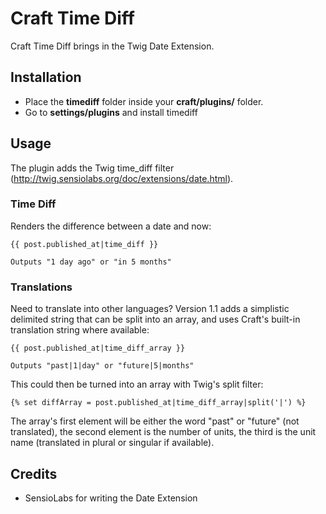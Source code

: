 # Craft Time Diff

Craft Time Diff brings in the Twig Date Extension.

## Installation

* Place the **timediff** folder inside your **craft/plugins/** folder.
* Go to **settings/plugins** and install timediff

## Usage

The plugin adds the Twig time_diff filter (http://twig.sensiolabs.org/doc/extensions/date.html).

### Time Diff

Renders the difference between a date and now:

    {{ post.published_at|time_diff }}

    Outputs "1 day ago" or "in 5 months"

### Translations

Need to translate into other languages? Version 1.1 adds a simplistic delimited string that can be
split into an array, and uses Craft's built-in translation string where available:

    {{ post.published_at|time_diff_array }}

    Outputs "past|1|day" or "future|5|months" 

This could then be turned into an array with Twig's split filter:

    {% set diffArray = post.published_at|time_diff_array|split('|') %}

The array's first element will be either the word "past" or "future" (not translated), the second
element is the number of units, the third is the unit name (translated in plural or singular if available).

## Credits

* SensioLabs for writing the Date Extension
